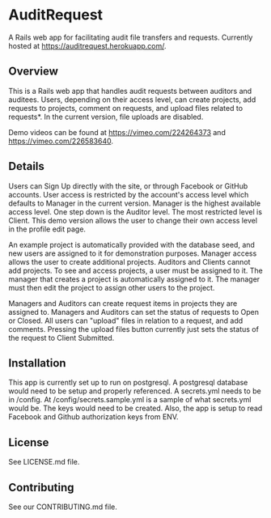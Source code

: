 # AuditRequest

A Rails web app for facilitating audit file transfers and requests. Currently hosted at https://auditrequest.herokuapp.com/.

## Overview

This is a Rails web app that handles audit requests between auditors and auditees. Users, depending on their access level, can create projects, add requests to projects, comment on requests, and upload files related to requests*. In the current version, file uploads are disabled.

Demo videos can be found at https://vimeo.com/224264373 and https://vimeo.com/226583640.

## Details

Users can Sign Up directly with the site, or through Facebook or GitHub accounts. User access is restricted by the account's access level which defaults to Manager in the current version. Manager is the highest available access level. One step down is the Auditor level. The most restricted level is Client. This demo version allows the user to change their own access level in the profile edit page.

An example project is automatically provided with the database seed, and new users are assigned to it for demonstration purposes. Manager access allows the user to create additional projects. Auditors and Clients cannot add projects. To see and access projects, a user must be assigned to it. The manager that creates a project is automatically assigned to it. The manager must then edit the project to assign other users to the project.

Managers and Auditors can create request items in projects they are assigned to. Managers and Auditors can set the status of requests to Open or Closed. All users can "upload" files in relation to a request, and add comments. Pressing the upload files button currently just sets the status of the request to Client Submitted.

## Installation

This app is currently set up to run on postgresql. A postgresql database would need to be setup and properly referenced. A secrets.yml needs to be in /config. At /config/secrets.sample.yml is a sample of what secrets.yml would be. The keys would need to be created. Also, the app is setup to read Facebook and Github authorization keys from ENV.

## License

See LICENSE.md file.

## Contributing

See our CONTRIBUTING.md file.
